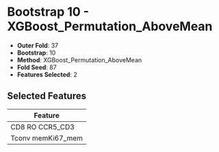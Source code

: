 # Bootstrap 10 - XGBoost_Permutation_AboveMean

- **Outer Fold**: 37
- **Bootstrap**: 10
- **Method**: XGBoost_Permutation_AboveMean
- **Fold Seed**: 87
- **Features Selected**: 2

## Selected Features

| Feature |
|---------|
| CD8 RO CCR5_CD3 |
| Tconv memKi67_mem |
